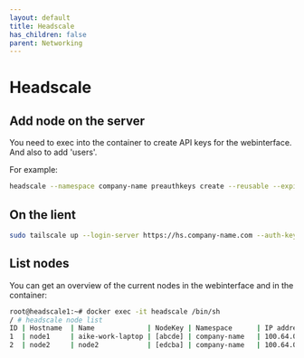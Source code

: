 ```yaml
---
layout: default
title: Headscale
has_children: false
parent: Networking
---
```


# Headscale

## Add node on the server

You need to exec into the container to create API keys for the webinterface. And also to add 'users'.

For example:

```bash
headscale --namespace company-name preauthkeys create --reusable --expiration 96h
```

## On the lient

```bash
sudo tailscale up --login-server https://hs.company-name.com --auth-key 726853 <kniiiiiiiip> 74e300e
```

## List nodes

You can get an overview of the current nodes in the webinterface and in the container:

```bash
root@headscale1:~# docker exec -it headscale /bin/sh
/ # headscale node list
ID | Hostname  | Name             | NodeKey | Namespace      | IP addresses | Online | Expired
1  | node1     | aike-work-laptop | [abcde] | company-name   | 100.64.0.1   | online | no
2  | node2     | node2            | [edcba] | company-name   | 100.64.0.2   | online | no
```
